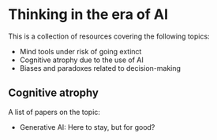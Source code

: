 # Thinking in the era of AI

This is a collection of resources covering the following topics:

- Mind tools under risk of going extinct
- Cognitive atrophy due to the use of AI
- Biases and paradoxes related to decision-making

## Cognitive atrophy

A list of papers on the topic:

- Generative AI: Here to stay, but for good?
